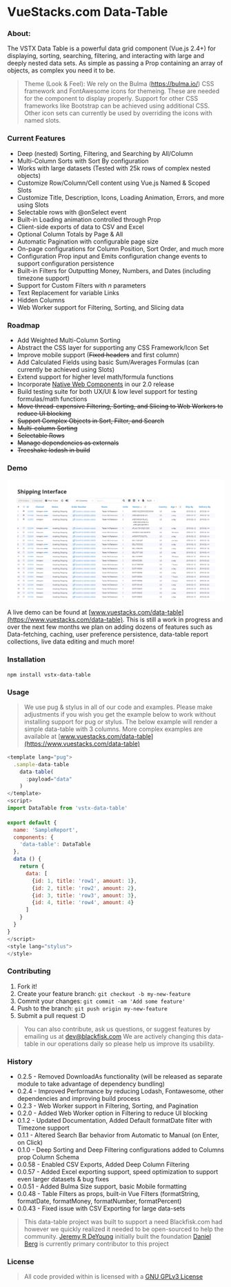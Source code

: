 # VueStacks.com Data-Table

### About:
The VSTX Data Table is a powerful data grid component (Vue.js 2.4+) for displaying, sorting, searching, filtering, and interacting with large and deeply nested data sets. As simple as passing a Prop containing an array of objects, as complex you need it to be.

> Theme (Look & Feel):
> We rely on the Bulma (https://bulma.io/) CSS framework and FontAwesome icons for themeing. These are needed for the component to display properly. Support for other CSS frameworks like Bootstrap can be achieved using additional CSS. Other icon sets can currently be used by overriding the icons with named slots.

### Current Features
 - Deep (nested) Sorting, Filtering, and Searching by All/Column
 - Multi-Column Sorts with Sort By configuration
 - Works with large datasets (Tested with 25k rows of complex nested objects)
 - Customize Row/Column/Cell content using Vue.js Named & Scoped Slots
 - Customize Title, Description, Icons, Loading Animation, Errors, and more using Slots
 - Selectable rows with @onSelect event
 - Built-in Loading animation controlled through Prop
 - Client-side exports of data to CSV and Excel
 - Optional Column Totals by Page & All
 - Automatic Pagination with configurable page size
 - On-page configurations for Column Position, Sort Order, and much more
 - Configuration Prop input and Emits configuration change events to support configuration persistence
 - Built-in Filters for Outputting Money, Numbers, and Dates (including timezone support)
 - Support for Custom Filters with *n* parameters
 - Text Replacement for variable Links
 - Hidden Columns
 - Web Worker support for Filtering, Sorting, and Slicing data

### Roadmap
 - Add Weighted Multi-Column Sorting
 - Abstract the CSS layer for supporting any CSS Framework/Icon Set
 - Improve mobile support (~~Fixed headers~~ and first column)
 - Add Calculated Fields using basic Sum/Averages Formulas (can currently be achieved using Slots)
 - Extend support for higher level math/formula functions
 - Incorporate [Native Web Components](https://developer.mozilla.org/en-US/docs/Web/Web_Components) in our 2.0 release
 - Build testing suite for both UX/UI & low level support for testing formulas/math functions
 - ~~Move thread-expensive Filtering, Sorting, and Slicing to Web Workers to reduce UI blocking~~
 - ~~Support Complex Objects in Sort, Filter, and Search~~
 - ~~Multi-column Sorting~~
 - ~~Selectable Rows~~ 
 - ~~Manage dependencies as externals~~
 - ~~Treeshake lodash in build~~

### Demo
![alt text][example-table-1]

[example-table-1]: example-table-1.PNG "Example Preview of Data Table"
A live demo can be found at [www.vuestacks.com/data-table](https://www.vuestacks.com/data-table). This is still a work in progress and over the next few months we plan on adding dozens of features such as Data-fetching, caching, user preference persistence, data-table report collections, live data editing and much more!

### Installation

```
npm install vstx-data-table
```

### Usage

> We use pug & stylus in all of our code and examples. Please make adjustments if you wish you get the example below to work without installing support for pug or stylus.
> The below example will render a simple data-table with 3 columns. More complex examples are available at [www.vuestacks.com/data-table](https://www.vuestacks.com/data-table)


```javascript
<template lang="pug">
  .sample-data-table
    data-table(
      :payload="data"
    )
</template>
<script>
import DataTable from 'vstx-data-table'

export default {
  name: 'SampleReport',
  components: {
    'data-table': DataTable
  },
  data () {
    return {
      data: [
        {id: 1, title: 'row1', amount: 1},
        {id: 2, title: 'row2', amount: 2},
        {id: 3, title: 'row3', amount: 3},
        {id: 4, title: 'row4', amount: 4}
      ]
    }
  }
}
</script>
<style lang="stylus">
</style>
```

### Contributing

1. Fork it!
2. Create your feature branch: `git checkout -b my-new-feature`
3. Commit your changes: `git commit -am 'Add some feature'`
4. Push to the branch: `git push origin my-new-feature`
5. Submit a pull request :D

> You can also contribute, ask us questions, or suggest features by emailing us at [dev@blackfisk.com](mailto:dev@blackfisk.com)
> We are actively changing this data-table in our operations daily so please help us improve its usability.

### History
- 0.2.5 - Removed DownloadAs functionality (will be released as separate module to take advantage of dependency bundling)
- 0.2.4 - Improved Performance by reducing Lodash, Fontawesome, other dependencies and improving build process
- 0.2.3 - Web Worker support in Filtering, Sorting, and Pagination
- 0.2.0 - Added Web Worker option in Filtering to reduce UI blocking
- 0.1.2 - Updated Documentation, Added Default formatDate filter with Timezone support
- 0.1.1 - Altered Search Bar behavior from Automatic to Manual (on Enter, on Click)
- 0.1.0 - Deep Sorting and Deep Filtering configurations added to Columns prop Column Schema
- 0.0.58 - Enabled CSV Exports, Added Deep Column Filtering
- 0.0.57 - Added Excel exporting support, speed optimization to support even larger datasets & bug fixes
- 0.0.51 - Added Bulma Size support, basic Mobile formatting
- 0.0.48 - Table Filters as props, built-in Vue Filters (formatString, formatDate, formatMoney, formatNumber, formatPercent)
- 0.0.43 - Fixed issue with CSV Exporting for large data-sets

> This data-table project was built to support a need Blackfisk.com had however we quickly realized it needed to be open-sourced to help the community.
> [Jeremy R DeYoung](mailto:jeremy@blackfisk.com) initially built the foundation
> [Daniel Berg](mailto:daniel@blackfisk.com) is currently primary contributor to this project

### License

> All code provided within is licensed with a [GNU GPLv3 License](https://www.gnu.org/licenses/quick-guide-gplv3.en.html)
